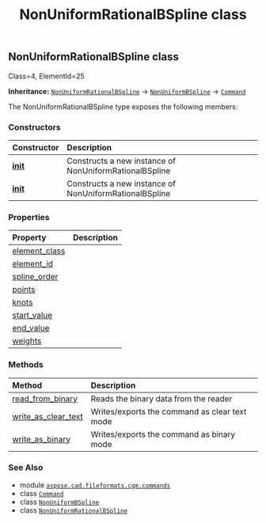 ﻿---
title: NonUniformRationalBSpline class
second_title: Aspose.CAD for Python via .NET API References
description: 
type: docs
weight: 1330
url: /python-net/aspose.cad.fileformats.cgm.commands/nonuniformrationalbspline/
is_root: false
---

## NonUniformRationalBSpline class

Class=4, ElementId=25



**Inheritance:** [`NonUniformRationalBSpline`](/cad/python-net/aspose.cad.fileformats.cgm.commands/nonuniformrationalbspline) → 
[`NonUniformBSpline`](/cad/python-net/aspose.cad.fileformats.cgm.commands/nonuniformbspline) → 
[`Command`](/cad/python-net/aspose.cad.fileformats.cgm.commands/command)



The NonUniformRationalBSpline type exposes the following members:

### Constructors
| Constructor | Description |
| :- | :- |
| [__init__](/cad/python-net/aspose.cad.fileformats.cgm.commands/nonuniformrationalbspline/__init__/#aspose.cad.fileformats.cgm.CgmFile) | Constructs a new instance of NonUniformRationalBSpline |
| [__init__](/cad/python-net/aspose.cad.fileformats.cgm.commands/nonuniformrationalbspline/__init__/#aspose.cad.fileformats.cgm.CgmFile-int-list-list-float-float-list) | Constructs a new instance of NonUniformRationalBSpline |


### Properties
| Property | Description |
| :- | :- |
| [element_class](/cad/python-net/aspose.cad.fileformats.cgm.commands/nonuniformrationalbspline/element_class) |  |
| [element_id](/cad/python-net/aspose.cad.fileformats.cgm.commands/nonuniformrationalbspline/element_id) |  |
| [spline_order](/cad/python-net/aspose.cad.fileformats.cgm.commands/nonuniformrationalbspline/spline_order) |  |
| [points](/cad/python-net/aspose.cad.fileformats.cgm.commands/nonuniformrationalbspline/points) |  |
| [knots](/cad/python-net/aspose.cad.fileformats.cgm.commands/nonuniformrationalbspline/knots) |  |
| [start_value](/cad/python-net/aspose.cad.fileformats.cgm.commands/nonuniformrationalbspline/start_value) |  |
| [end_value](/cad/python-net/aspose.cad.fileformats.cgm.commands/nonuniformrationalbspline/end_value) |  |
| [weights](/cad/python-net/aspose.cad.fileformats.cgm.commands/nonuniformrationalbspline/weights) |  |


### Methods
| Method | Description |
| :- | :- |
| [read_from_binary](/cad/python-net/aspose.cad.fileformats.cgm.commands/nonuniformrationalbspline/read_from_binary/#aspose.cad.fileformats.cgm.IBinaryReader) | Reads the binary data from the reader |
| [write_as_clear_text](/cad/python-net/aspose.cad.fileformats.cgm.commands/nonuniformrationalbspline/write_as_clear_text/#aspose.cad.fileformats.cgm.IClearTextWriter) | Writes/exports the command as clear text mode |
| [write_as_binary](/cad/python-net/aspose.cad.fileformats.cgm.commands/nonuniformrationalbspline/write_as_binary/#aspose.cad.fileformats.cgm.IBinaryWriter) | Writes/exports the command as binary mode |



### See Also
* module [`aspose.cad.fileformats.cgm.commands`](..)
* class [`Command`](/cad/python-net/aspose.cad.fileformats.cgm.commands/command)
* class [`NonUniformBSpline`](/cad/python-net/aspose.cad.fileformats.cgm.commands/nonuniformbspline)
* class [`NonUniformRationalBSpline`](/cad/python-net/aspose.cad.fileformats.cgm.commands/nonuniformrationalbspline)

